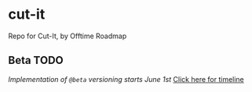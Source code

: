 # cut-it
 Repo for Cut-It, by Offtime Roadmap

## Beta TODO
*Implementation of ``@beta`` versioning starts June 1st*
[Click here for timeline](https://offtime.gitbook.io/cut-it/beta)